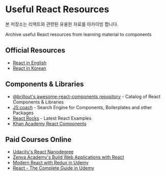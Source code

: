 # Useful React Resources

본 저장소는 리액트와 관련된 유용한 자료를 아카이빙 합니다.

Archive useful React resources from learning material to components

## Official Resources
- [React in English](https://reactjs.org/)
- [React in Korean](https://ko.reactjs.org/)


## Components & Libraries
- [@brillout's awesome-react-components repository](https://github.com/brillout/awesome-react-components) - Catalog of React Components & Libraries
- [JS.coach](https://js.coach/) - Search Engine for Components, Boilerplates and other Packages
- [React Rocks](https://react.rocks/) - Latest React Examples
- [Khan Academy React Components](https://github.com/Khan/react-components)


## Paid Courses Online
- [Udacity's React Nanodegree](https://www.udacity.com/course/react-nanodegree--nd019)
- [Zenva Academy's Build Web Applications with React](https://academy.zenva.com/product/build-web-applications-with-react/)
- [Modern React with Redux in Udemy](https://www.udemy.com/react-redux/)
- [React - The Complete Guide in Udemy](https://www.udemy.com/react-the-complete-guide-incl-redux)
